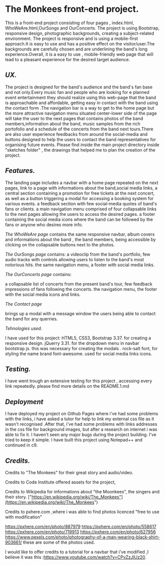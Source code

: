 
The Monkees front-end project.
===

This is a front-end project consisting of four pages , index.html, WhoWeAre.html,OurSongs and OurConcerts.
The project is using Bootstrap, responsive design, photographic backgrounds, creating a subject-related environment.
The project is responsive and is using a mobile-first approach.It is easy to use and has a positive effect on
the visitor/user.The backgrounds are carefully chosen and are underlining the band's long experience.Overall,
it is a easy to use , mobile-friendly web page that will lead to a pleasant experience for the desired target audience.

*UX.*
---

The project is designed for the band's audience and the band's fan base and not only.Every music fan and people who are 
looking for e planned event entertainment they should realize using this web-page that the band is approachable and 
affordable, getting easy in contact with the band using the contact form .The navigation bar is a way to get to the 
home page but the more attractive navigation menu situated center-lower side of the page will take the user to
the next pages that contains photos of the band members,information about the band,  music samples from the rich portofolio 
and a schedule of the concerts from the band next tours.There are also user experience feedbacks from around the social-media
and buttons designed to help the users to contact the band representatives for organising future events.
Please find inside the main project directory inside "sketches folder" , the drawings that helped me to plan the creation of the project.

*Features.*
---

The landing page includes 
a navbar with a home page repeated on the next pages, link to a page with informations about the band,social media links,
a central section containing a promotion for free tickets at the next concert, as well as a button triggering a modal for 
accessing a booking system for various events.
a feedback section with few social-media quotes of band's fans or clients.
a main navigation menu comprised of four collapsable links to the next pages allowing the users to access the desired pages.
a footer containing the social media icons where the band can be followed by the fans or anyone who desires more info.

*The WhoWeAre page*
contains 
the same responsive navbar,
album covers and informations about the band , the band members, being accessible by clicking on the collapsable buttons
next to the photos.


*The OurSongs page* 
contains:
a videoclip from the band's portfolio,
few audio tracks with controls allowing users to listen to the band's most notorious hits.
the same navigation menu, a footer with social media links.

*The OurConcerts page*
contains:

a collapsable list of concerts from the present band's tour,
few feedback impressions of fans following the concerts.
the navigation menu,
the footer with the social media icons and links.

*The Contact page*

brings up a modal with a message window the users being able to contact the band for any querries.

*Tehnologies used.*

I have used for this project:
HTML5,
CSS3,
Bootstrap 3.37. for creating a responsive design.
jQuerry 3.31. for the dropdown menu in navbar
bootstrap js. this was necessary for creating the modals .
rock-salt font, for styling the name brand
font-awesome. used for social media links icons.

*Testing.*
---
I have went trough an extensive testing for this project , accessing every link repeatedly.
please find more details on the README.1.md


*Deployment*
---
I have deployed my project  on Github Pages where i've had some problems with the links, i have asked a tutor for help
to link my external css file as it wasn't recognised .After that, i've had some problems with links addresses in the css file for 
background images, but after a research on internet i was able to fix it. I haven't seen any major bugs during the project building.
I've tried to keep it simple. 
I have built this project using Notepad++ and continued in c9. 

*Credits.*
---
Credits to "The Monkees" for their great story and audio/video.

Credits to Code Institute offered assets for the project,

Credits to Wikipedia for informations about "the Moonkees", the singers and their story. ["https://en.wikipedia.org/wiki/The_Monkees"](https://en.wikipedia.org/wiki/The_Monkees")

Credits to pxhere.com ,where i was able to find photos licenced "free to use with modification"

https://pxhere.com/en/photo/887979
https://pxhere.com/en/photo/558617
https://pxhere.com/en/photo/719913
https://pxhere.com/en/photo/627956
https://www.pexels.com/photo/photography-of-a-man-wearing-black-shirt-903661/
these are some of the photos used.

I would like to offer credits to  a tutorial for a navbar that i've modified ,I believe it was this :https://www.youtube.com/watch?v=CPvZzJlUz20.
